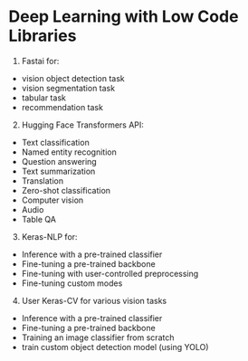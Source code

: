 # Deep Learning with Low Code Libraries

1) Fastai for:
  - vision object detection task 
  - vision segmentation task
  - tabular task 
  - recommendation task

2) Hugging Face Transformers API:
  - Text classification
  - Named entity recognition
  - Question answering
  - Text summarization
  - Translation
  - Zero-shot classification
  - Computer vision
  - Audio
  - Table QA

3) Keras-NLP for:
  - Inference with a pre-trained classifier
  - Fine-tuning a pre-trained backbone
  - Fine-tuning with user-controlled preprocessing
  - Fine-tuning custom modes

4) User Keras-CV for various vision tasks

  - Inference with a pre-trained classifier
  - Fine-tuning a pre-trained backbone
  - Training an image classifier from scratch
  - train custom object detection model (using YOLO)
